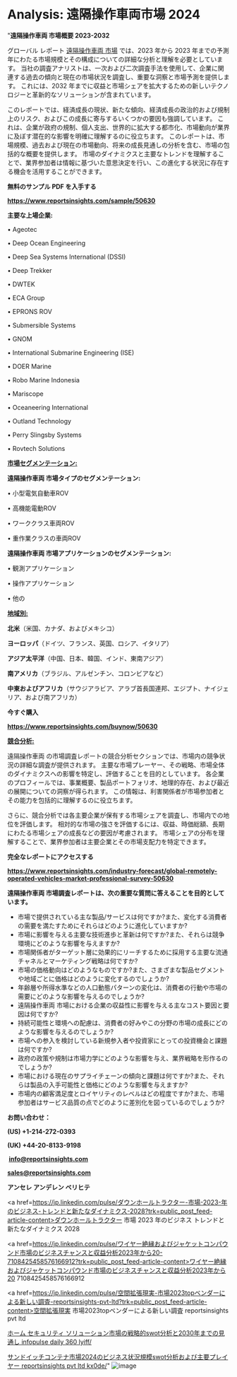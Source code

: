 # Analysis: 遠隔操作車両市場 2024 

 "<strong>遠隔操作車両 市場概要 2023-2032</strong>

グローバル レポート <a href=https://www.reportsinsights.com/sample/50630>遠隔操作車両 市場</a> では、2023 年から 2023 年までの予測年にわたる市場規模とその構成についての詳細な分析と理解を必要としています。 当社の調査アナリストは、一次および二次調査手法を使用して、企業に関連する過去の傾向と現在の市場状況を調査し、重要な洞察と市場予測を提供します。 これには、2032 年までに収益と市場シェアを拡大​​するための新しいテクノロジーと革新的なソリューションが含まれています。

このレポートでは、経済成長の現状、新たな傾向、経済成長の政治的および規制上のリスク、およびこの成長に寄与するいくつかの要因も強調しています。 これは、企業が政府の規制、個人支出、世界的に拡大する都市化、市場動向が業界に及ぼす潜在的な影響を明確に理解するのに役立ちます。 このレポートは、市場規模、過去および現在の市場動向、将来の成長見通しの分析を含む、市場の包括的な概要を提供します。 市場のダイナミクスと主要なトレンドを理解することで、業界参加者は情報に基づいた意思決定を行い、この進化する状況に存在する機会を活用することができます。

<strong><b>無料のサンプル PDF を入手する</b></strong>

<a href=https://www.reportsinsights.com/sample/50630><strong><u>https://www.reportsinsights.com/sample/50630</u></strong></a>

<strong>主要な上場企業:</strong>

• Ageotec

• Deep Ocean Engineering

• Deep Sea Systems International (DSSI)

• Deep Trekker

• DWTEK

• ECA Group

• EPRONS ROV

• Submersible Systems

• GNOM

• International Submarine Engineering (ISE)

• DOER Marine

• Robo Marine Indonesia

• Mariscope

• Oceaneering International

• Outland Technology

• Perry Slingsby Systems

• Rovtech Solutions

<strong><u>市場セグメンテーション</u></strong><strong><u>:</u></strong>

<strong>遠隔操作車両 市場タイプのセグメンテーション:</strong>

• 小型電気自動車ROV

• 高機能電動ROV

• ワーククラス車両ROV

• 重作業クラスの車両ROV

<strong>遠隔操作車両 市場アプリケーションのセグメンテーション:</strong>

• 観測アプリケーション

• 操作アプリケーション

• 他の

<strong><u>地域別</u></strong><strong><u>:</u></strong>

<strong>北米</strong>（米国、カナダ、およびメキシコ）

<strong>ヨーロッパ</strong>（ドイツ、フランス、英国、ロシア、イタリア）

<strong>アジア太平洋</strong>（中国、日本、韓国、インド、東南アジア）

<strong>南アメリカ</strong>（ブラジル、アルゼンチン、コロンビアなど）

<strong>中東およびアフリカ</strong>（サウジアラビア、アラブ首長国連邦、エジプト、ナイジェリア、および南アフリカ）

<strong>今すぐ購入</strong>

<a href=https://www.reportsinsights.com/buynow/50630><strong><u>https://www.reportsinsights.com/buynow/50630</u></strong></a>

<strong><u>競合分析:</u></strong>

遠隔操作車両 の市場調査レポートの競合分析セクションでは、市場内の競争状況の詳細な調査が提供されます。 主要な市場プレーヤー、その戦略、市場全体のダイナミクスへの影響を特定し、評価することを目的としています。 各企業のプロフィールでは、事業概要、製品ポートフォリオ、地理的存在、および最近の展開についての洞察が得られます。 この情報は、利害関係者が市場参加者とその能力を包括的に理解するのに役立ちます。

さらに、競合分析では各主要企業が保有する市場シェアを調査し、市場内での地位を評価します。 相対的な市場の強さを評価するには、収益、時価総額、長期にわたる市場シェアの成長などの要因が考慮されます。 市場シェアの分布を理解することで、業界参加者は主要企業とその市場支配力を特定できます。

<strong>完全なレポートにアクセスする</strong>

<a href=https://www.reportsinsights.com/industry-forecast/global-remotely-operated-vehicles-market-professional-survey-50630><strong><u><b>https://www.reportsinsights.com/industry-forecast/global-remotely-operated-vehicles-market-professional-survey-50630</b></u></strong></a>

<strong><b>遠隔操作車両 市場調査レポートは、次の重要な質問に答えることを目的としています。</b></strong>
<ul>
  <li>市場で提供されている主な製品/サービスは何ですか?また、変化する消費者の需要を満たすためにそれらはどのように進化していますか?</li>
  <li>市場に影響を与える主要な技術進歩と革新は何ですか?また、それらは競争環境にどのような影響を与えますか?</li>
  <li>市場関係者がターゲット層に効果的にリーチするために採用する主要な流通チャネルとマーケティング戦略は何ですか?</li>
  <li>市場の価格動向はどのようなものですか?また、さまざまな製品セグメントや地域ごとに価格はどのように変化するのでしょうか?</li>
  <li>年齢層や所得水準などの人口動態パターンの変化は、消費者の行動や市場の需要にどのような影響を与えるのでしょうか?</li>
  <li>遠隔操作車両 市場における企業の収益性に影響を与える主なコスト要因と要因は何ですか?</li>
  <li>持続可能性と環境への配慮は、消費者の好みやこの分野の市場の成長にどのような影響を与えるのでしょうか?</li>
  <li>市場への参入を検討している新規参入者や投資家にとっての投資機会と課題は何ですか?</li>
  <li>政府の政策や規制は市場力学にどのような影響を与え、業界戦略を形作るのでしょうか?</li>
  <li>市場における現在のサプライチェーンの傾向と課題は何ですか?また、それらは製品の入手可能性と価格にどのような影響を与えますか?</li>
  <li>市場内の顧客満足度とロイヤリティのレベルはどの程度ですか?また、市場参加者はサービス品質の点でどのように差別化を図っているのでしょうか?</li>
</ul>
<strong>お問い合わせ：</strong>

<strong>(US) +1-214-272-0393</strong>

<strong>(UK) +44-20-8133-9198</strong>

<strong> </strong><a href=info@reportsinsights.com><strong><u>info@reportsinsights.com</u></strong></a>

<a href=sales@reportsinsights.com><strong><u>sales@reportsinsights.com</u></strong></a>

<strong>アンセレ アンデレン ベリヒテ</strong>

<a href=https://jp.linkedin.com/pulse/ダウンホールトラクター-市場-2023-年のビジネス-トレンドと新たなダイナミクス-2028?trk=public_post_feed-article-content>ダウンホールトラクター 市場 2023 年のビジネス トレンドと新たなダイナミクス 2028</a>

<a href=https://jp.linkedin.com/pulse/ワイヤー絶縁およびジャケットコンパウンド市場のビジネスチャンスと収益分析2023年から20-7108425458576166912?trk=public_post_feed-article-content>ワイヤー絶縁およびジャケットコンパウンド市場のビジネスチャンスと収益分析2023年から20 7108425458576166912</a>

<a href=https://jp.linkedin.com/pulse/空間拡張現実-市場2023topベンダーによる新しい調査-reportsinsights-pvt-ltd?trk=public_post_feed-article-content>空間拡張現実 市場2023topベンダーによる新しい調査 reportsinsights pvt ltd</a>

<a href=https://www.linkedin.com/pulse/ホーム-セキュリティ-ソリューション市場の戦略的swot分析と2030年までの見通し-infopulse-daily-360-lyiff/>ホーム セキュリティ ソリューション市場の戦略的swot分析と2030年までの見通し infopulse daily 360 lyiff/</a>

<a href=https://www.linkedin.com/pulse/サンドイッチコンテナ市場2024のビジネス状況規模swot分析および主要プレイヤー-reportsinsights-pvt-ltd-kx0de/>サンドイッチコンテナ市場2024のビジネス状況規模swot分析および主要プレイヤー reportsinsights pvt ltd kx0de/</a>"
![image](https://github.com/gayatrid12/RIMarket/assets/158473851/d222a68a-c5c1-4e07-877f-c0c4486426f0)
